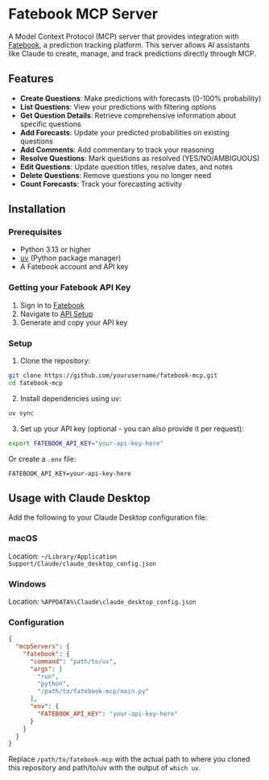 # Fatebook MCP Server

A Model Context Protocol (MCP) server that provides integration with [Fatebook](https://fatebook.io), a prediction tracking platform. This server allows AI assistants like Claude to create, manage, and track predictions directly through MCP.

## Features

- **Create Questions**: Make predictions with forecasts (0-100% probability)
- **List Questions**: View your predictions with filtering options
- **Get Question Details**: Retrieve comprehensive information about specific questions
- **Add Forecasts**: Update your predicted probabilities on existing questions
- **Add Comments**: Add commentary to track your reasoning
- **Resolve Questions**: Mark questions as resolved (YES/NO/AMBIGUOUS)
- **Edit Questions**: Update question titles, resolve dates, and notes
- **Delete Questions**: Remove questions you no longer need
- **Count Forecasts**: Track your forecasting activity

## Installation

### Prerequisites

- Python 3.13 or higher
- [uv](https://github.com/astral-sh/uv) (Python package manager)
- A Fatebook account and API key

### Getting your Fatebook API Key

1. Sign in to [Fatebook](https://fatebook.io)
2. Navigate to [API Setup](https://fatebook.io/api-setup)
3. Generate and copy your API key

### Setup

1. Clone the repository:
```bash
git clone https://github.com/yourusername/fatebook-mcp.git
cd fatebook-mcp
```

2. Install dependencies using uv:
```bash
uv sync
```

3. Set up your API key (optional - you can also provide it per request):
```bash
export FATEBOOK_API_KEY="your-api-key-here"
```

Or create a `.env` file:
```
FATEBOOK_API_KEY=your-api-key-here
```

## Usage with Claude Desktop

Add the following to your Claude Desktop configuration file:

### macOS
Location: `~/Library/Application Support/Claude/claude_desktop_config.json`

### Windows
Location: `%APPDATA%\Claude\claude_desktop_config.json`

### Configuration

```json
{
  "mcpServers": {
    "fatebook": {
      "command": "path/to/uv",
      "args": [
        "run",
        "python",
        "/path/to/fatebook-mcp/main.py"
      ],
      "env": {
        "FATEBOOK_API_KEY": "your-api-key-here"
      }
    }
  }
}
```

Replace `/path/to/fatebook-mcp` with the actual path to where you cloned this repository and path/to/uv with the output of `which uv`.
